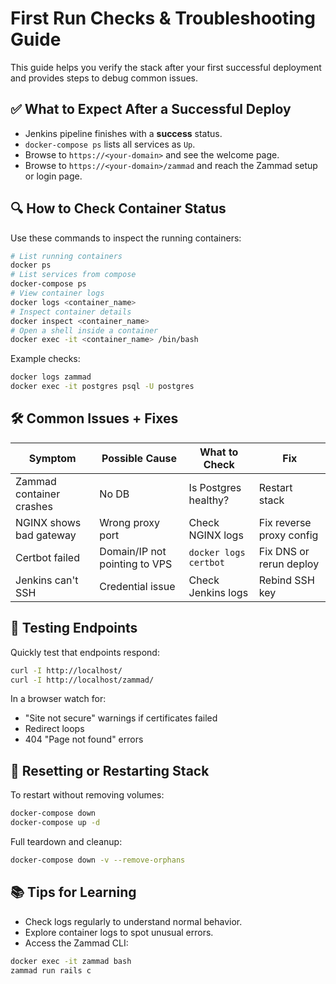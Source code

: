 # First Run Checks & Troubleshooting Guide

This guide helps you verify the stack after your first successful deployment and provides steps to debug common issues.

## ✅ What to Expect After a Successful Deploy

- Jenkins pipeline finishes with a **success** status.
- `docker-compose ps` lists all services as `Up`.
- Browse to `https://<your-domain>` and see the welcome page.
- Browse to `https://<your-domain>/zammad` and reach the Zammad setup or login page.

## 🔍 How to Check Container Status

Use these commands to inspect the running containers:

```bash
# List running containers
docker ps
# List services from compose
docker-compose ps
# View container logs
docker logs <container_name>
# Inspect container details
docker inspect <container_name>
# Open a shell inside a container
docker exec -it <container_name> /bin/bash
```

Example checks:

```bash
docker logs zammad
docker exec -it postgres psql -U postgres
```

## 🛠️ Common Issues + Fixes

| Symptom | Possible Cause | What to Check | Fix |
|---------|----------------|---------------|-----|
| Zammad container crashes | No DB | Is Postgres healthy? | Restart stack |
| NGINX shows bad gateway | Wrong proxy port | Check NGINX logs | Fix reverse proxy config |
| Certbot failed | Domain/IP not pointing to VPS | `docker logs certbot` | Fix DNS or rerun deploy |
| Jenkins can't SSH | Credential issue | Check Jenkins logs | Rebind SSH key |

## 🧪 Testing Endpoints

Quickly test that endpoints respond:

```bash
curl -I http://localhost/
curl -I http://localhost/zammad/
```

In a browser watch for:

- "Site not secure" warnings if certificates failed
- Redirect loops
- 404 "Page not found" errors

## 🧼 Resetting or Restarting Stack

To restart without removing volumes:

```bash
docker-compose down
docker-compose up -d
```

Full teardown and cleanup:

```bash
docker-compose down -v --remove-orphans
```

## 📚 Tips for Learning

- Check logs regularly to understand normal behavior.
- Explore container logs to spot unusual errors.
- Access the Zammad CLI:

```bash
docker exec -it zammad bash
zammad run rails c
```

